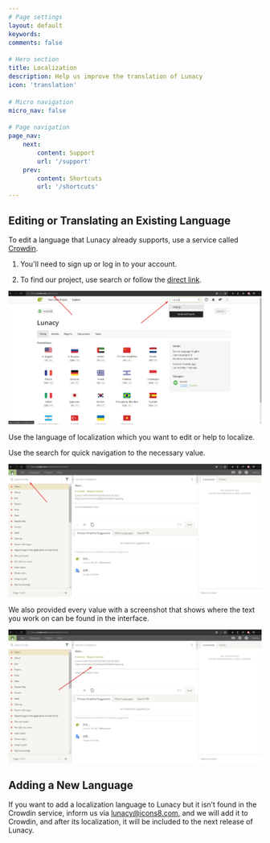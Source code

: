 ```yaml
---
# Page settings
layout: default
keywords:
comments: false

# Hero section
title: Localization
description: Help us improve the translation of Lunacy
icon: 'translation'

# Micro navigation
micro_nav: false

# Page navigation
page_nav:
    next:
        content: Support
        url: '/support'
    prev:
        content: Shortcuts
        url: '/shortcuts'
---
```


## Editing or Translating an Existing Language

To edit a language that Lunacy already supports, use a service called [Crowdin](https://crowdin.com/project/lunacy). 

1. You'll need to sign up or log in to your account.

2. To find our project, use search or follow the [direct link](https://crowdin.com/project/lunacy).

![Select an object and see its properties](public/localization_find_crowdin_project.png)

Use the language of localization which you want to edit or help to localize.

Use the search for quick navigation to the necessary value.

![Select an object and see its properties](public/localization_crowdin_search.png)

We also provided every value with a screenshot that shows where the text you work on can be found in the interface.

![Select an object and see its properties](public/localization_crowdin_screenshot_link.png)

## Adding a New Language

If you want to add a localization language to Lunacy but it isn’t found in the Crowdin service, inform us via lunacy@icons8.com, and we will add it to Сrowdin, and after its localization, it will be included to the next release of Lunacy.
